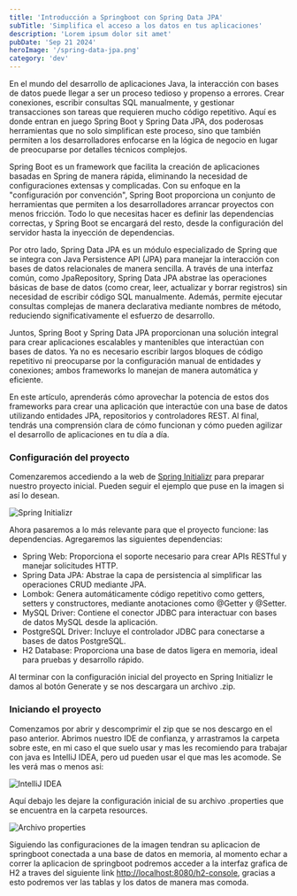 ```yaml
---
title: 'Introducción a Springboot con Spring Data JPA'
subTitle: 'Simplifica el acceso a los datos en tus aplicaciones'
description: 'Lorem ipsum dolor sit amet'
pubDate: 'Sep 21 2024'
heroImage: '/spring-data-jpa.png'
category: 'dev'
---
```


En el mundo del desarrollo de aplicaciones Java, la interacción con bases de datos puede llegar a ser un proceso tedioso y propenso a errores. Crear conexiones, escribir consultas SQL manualmente, y gestionar transacciones son tareas que requieren mucho código repetitivo. Aquí es donde entran en juego Spring Boot y Spring Data JPA, dos poderosas herramientas que no solo simplifican este proceso, sino que también permiten a los desarrolladores enfocarse en la lógica de negocio en lugar de preocuparse por detalles técnicos complejos.

Spring Boot es un framework que facilita la creación de aplicaciones basadas en Spring de manera rápida, eliminando la necesidad de configuraciones extensas y complicadas. Con su enfoque en la "configuración por convención", Spring Boot proporciona un conjunto de herramientas que permiten a los desarrolladores arrancar proyectos con menos fricción. Todo lo que necesitas hacer es definir las dependencias correctas, y Spring Boot se encargará del resto, desde la configuración del servidor hasta la inyección de dependencias.

Por otro lado, Spring Data JPA es un módulo especializado de Spring que se integra con Java Persistence API (JPA) para manejar la interacción con bases de datos relacionales de manera sencilla. A través de una interfaz común, como JpaRepository, Spring Data JPA abstrae las operaciones básicas de base de datos (como crear, leer, actualizar y borrar registros) sin necesidad de escribir código SQL manualmente. Además, permite ejecutar consultas complejas de manera declarativa mediante nombres de método, reduciendo significativamente el esfuerzo de desarrollo.

Juntos, Spring Boot y Spring Data JPA proporcionan una solución integral para crear aplicaciones escalables y mantenibles que interactúan con bases de datos. Ya no es necesario escribir largos bloques de código repetitivo ni preocuparse por la configuración manual de entidades y conexiones; ambos frameworks lo manejan de manera automática y eficiente.

En este artículo, aprenderás cómo aprovechar la potencia de estos dos frameworks para crear una aplicación que interactúe con una base de datos utilizando entidades JPA, repositorios y controladores REST. Al final, tendrás una comprensión clara de cómo funcionan y cómo pueden agilizar el desarrollo de aplicaciones en tu día a día.

### Configuración del proyecto

Comenzaremos accediendo a la web de [Spring Initializr](https://start.spring.io/) para preparar nuestro proyecto inicial. Pueden seguir el ejemplo que puse en la imagen si así lo desean.

![Spring Initializr](/spring-1.png)

Ahora pasaremos a lo más relevante para que el proyecto funcione: las dependencias. Agregaremos las siguientes dependencias:

- Spring Web: Proporciona el soporte necesario para 
    crear APIs RESTful y manejar solicitudes HTTP.
- Spring Data JPA: Abstrae la capa de persistencia al 
    simplificar las operaciones CRUD mediante JPA.
- Lombok: Genera automáticamente código repetitivo como 
    getters, setters y constructores, mediante anotaciones 
    como @Getter y @Setter.
- MySQL Driver: Contiene el conector JDBC para 
    interactuar con bases de datos MySQL desde la 
    aplicación.
- PostgreSQL Driver: Incluye el controlador JDBC para 
    conectarse a bases de datos PostgreSQL.
- H2 Database: Proporciona una base de datos ligera en 
    memoria, ideal para pruebas y desarrollo rápido.

Al terminar con la configuración inicial del proyecto en Spring Initializr le damos al botón Generate y se nos descargara un archivo .zip.

### Iniciando el proyecto

Comenzamos por abrir y descomprimir el zip que se nos descargo en el paso anterior. Abrimos nuestro IDE de confianza, y arrastramos la carpeta sobre este, en mi caso el que suelo usar y mas les recomiendo para trabajar con java es IntelliJ IDEA, pero ud pueden usar el que mas les acomode. Se les verá mas o menos asi:

![IntelliJ IDEA](/spring-2.png)

Aquí debajo les dejare la configuración inicial de su archivo .properties que se encuentra en la carpeta resources.

![Archivo properties](/spring-3.png)

Siguiendo las configuraciones de la imagen tendran su aplicacion de springboot conectada a una base de datos en memoria, al momento echar a correr la aplicacion de springboot podremos acceder a la interfaz grafica de H2 a traves del siguiente link [http://localhost:8080/h2-console](http://localhost:8080/h2-console), gracias a esto podremos ver las tablas y los datos de manera mas comoda.